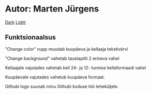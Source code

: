 <h1> Autor: <b>Marten Jürgens</b> </h1>

[Dark](https://i.imgur.com/fACJ6SO.png)
[Light](https://i.imgur.com/h9TzLug.png)

<h2>Funktsionaalsus</h2>

"Change color" nupp muudab kuupäeva ja kellaaja tekstivärvi

"Change background" vahetab taustapilti 2 erineva vahel

Kellaajale vajutades vahetab kell 24- ja 12- tunnise kellaformaadi vahel

Kuupäevale vajutades vahetub kuupäeva formaat.

Githubi logo suunab minu Githubi koduse töö leheküljele.
